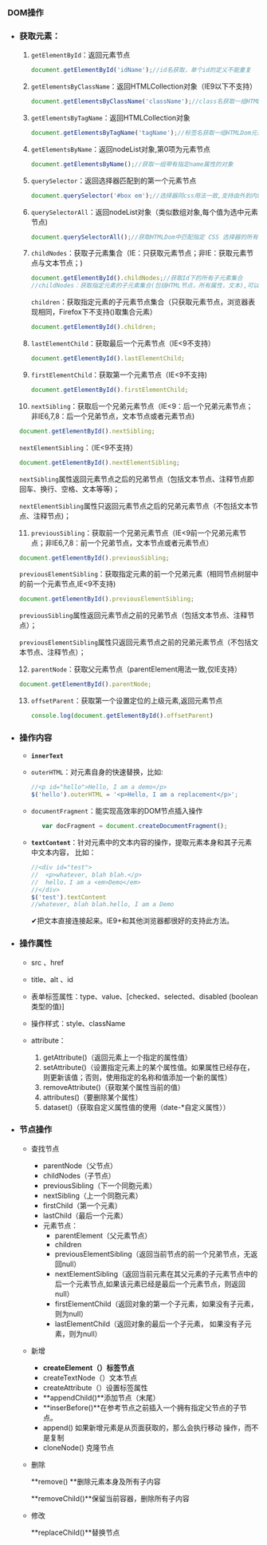 ### DOM操作

- ### 获取元素：

  1. `getElementById`：返回元素节点

     ```javascript
     document.getElementById('idName');//id名获取，单个id的定义不能重复
     ```

  2. `getElementsByClassName`：返回HTMLCollection对象（IE9以下不支持）

     ```javascript
     document.getElementsByClassName('className');//class名获取一组HTMLDom元素
     ```

  3. `getElementsByTagName`：返回HTMLCollection对象

     ```javascript
     document.getElementsByTagName('tagName');//标签名获取一组HTMLDom元素
     ```

  4. `getElementsByName`：返回nodeList对象,第0项为元素节点

     ```javascript
     document.getElementsByName();//获取一组带有指定name属性的对象
     ```

  5. `querySelector`：返回选择器匹配到的第一个元素节点

     ```javascript
     document.querySelector('#box em');//选择器同css用法一致,支持由外到内的嵌套写法
     ```

  6. `querySelectorAll`：返回nodeList对象（类似数组对象,每个值为选中元素节点)

     ```javascript
     document.querySelectorAll();//获取HTMLDom中匹配指定 CSS 选择器的所有元素
     ```

  7. `childNodes`：获取子元素集合（IE：只获取元素节点；非IE：获取元素节点与文本节点；)

     ```javascript
     document.getElementById().childNodes;//获取Id下的所有子元素集合
     //childNodes：获取指定元素的子元素集合(包括HTML节点，所有属性，文本),可以通过nodeType来判断是哪种类型的节点，当nodeType==1时是元素节点，2是属性节点，3是文本节点(IE9/Firefox不支持childNodes(i))
     ```

     `children`：获取指定元素的子元素节点集合（只获取元素节点，浏览器表现相同，Firefox下不支持()取集合元素）

     ```javascript
     document.getElementById().children;
     ```

  8. `lastElementChild`：获取最后一个元素节点（IE<9不支持）

     ```javascript
     document.getElementById().lastElementChild;
     ```

  9. `firstElementChild`：获取第一个元素节点（IE<9不支持)

     ```javascript
     document.getElementById().firstElementChild;
     ```

  10. `nextSibling`：获取后一个兄弟元素节点（IE<9：后一个兄弟元素节点；非IE6,7,8：后一个兄弟节点，文本节点或者元素节点)

    ```javascript
  document.getElementById().nextSibling;
    ```

    `nextElementSibling`：（IE<9不支持）

    ```javascript
  document.getElementById().nextElementSibling;
    ```

    `nextSibling`属性返回元素节点之后的兄弟节点（包括文本节点、注释节点即回车、换行、空格、文本等等)；

    `nextElementSibling`属性只返回元素节点之后的兄弟元素节点（不包括文本节点、注释节点)；

  11. `previousSibling`：获取前一个兄弟元素节点（IE<9前一个兄弟元素节点；非IE6,7,8：前一个兄弟节点，文本节点或者元素节点）

     ```javascript
  document.getElementById().previousSibling;
     ```

     `previousElementSibling`：获取指定元素的前一个兄弟元素（相同节点树层中的前一个元素节点,IE<9不支持)

     ```javascript
  document.getElementById().previousElementSibling;
     ```

     `previousSibling`属性返回元素节点之前的兄弟节点（包括文本节点、注释节点）；

     `previousElementSibling`属性只返回元素节点之前的兄弟元素节点（不包括文本节点、注释节点）；

  12. `parentNode`：获取父元素节点（parentElement用法一致,仅IE支持）

     ```javascript
  document.getElementById().parentNode;
     ```

  13. `offsetParent`：获取第一个设置定位的上级元素,返回元素节点

      ```javascript
      console.log(document.getElementById().offsetParent)
      ```

- ### 操作内容

  - **`innerText`**

  - `outerHTML`：对元素自身的快速替换，比如:

    ```javascript
    //<p id="hello">Hello, I am a demo</p>
    $('hello').outerHTML = '<p>Hello, I am a replacement</p>';
    ```

  - `documentFragment`：能实现高效率的DOM节点插入操作

    ```javascript
       var docFragment = document.createDocumentFragment();
    ```

  - **`textContent`**：针对元素中的文本内容的操作，提取元素本身和其子元素中文本内容， 比如：

    ```javascript
    //<div id="test">
    //	<p>whatever, blah blah.</p>
    //	hello，I am a <em>Demo</em>
    //</div>
    $('test').textContent
    //whatever, blah blah.hello, I am a Demo
    ```

    ✔把文本直接连接起来。IE9+和其他浏览器都很好的支持此方法。



- ### 操作属性

  - src 、href

  - title、alt 、id

  - 表单标签属性：type、value、[checked、selected、disabled (boolean 类型的值)]

  - 操作样式：style、className

  - attribute：

    1. getAttribute()（返回元素上一个指定的属性值）
    2. setAttribute()（设置指定元素上的某个属性值。如果属性已经存在，则更新该值；否则，使用指定的名称和值添加一个新的属性）
    3. removeAttribute()（获取某个属性当前的值）
    4. attributes()（要删除某个属性）
    5. dataset()（获取自定义属性值的使用（date-*自定义属性））

- ### 节点操作

  - 查找节点

    - parentNode（父节点）
    - childNodes（子节点）
    - previousSibling（下一个同胞元素）
    - nextSibling（上一个同胞元素）
    - firstChild（第一个元素）
    - lastChild（最后一个元素）
    - 元素节点：
      - parentElement（父元素节点）
      - children
      - previousElementSibling（返回当前节点的前一个兄弟节点，无返回null）
      - nextElementSibling（返回当前元素在其父元素的子元素节点中的后一个元素节点,如果该元素已经是最后一个元素节点，则返回null）
      - firstElementChild（返回对象的第一个子元素，如果没有子元素，则为null）
      - lastElementChild（返回对象的最后一个子元素， 如果没有子元素，则为null）

  - 新增

    - **createElement（）标签节点**
    - createTextNode（）文本节点
    - createAttribute（）设置标签属性
    - **appendChild()**添加节点（末尾）
    - **inserBefore()**在参考节点之前插入一个拥有指定父节点的子节点。
    - append() 如果新增元素是从页面获取的，那么会执行移动 操作，而不是复制
    - cloneNode()  克隆节点

  - 删除

    **remove() **删除元素本身及所有子内容

    **removeChild()**保留当前容器，删除所有子内容

  - 修改

    **replaceChild()**替换节点
